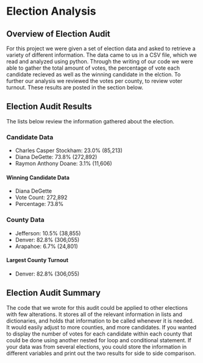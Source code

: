 # Election Analysis

## Overview of Election Audit
For this project we were given a set of election data and asked to retrieve a variety of different information. The data came to us in a CSV file, which we read and analyzed using python. Through the writing of our code we were able to gather the total amount of votes, the percentage of vote each candidate recieved as well as the winning candidate in the elction. To further our analysis we reviewed the votes per county, to review voter turnout. These results are posted in the section below.
## Election Audit Results
The lists below review the information gathered about the election.

### Candidate Data
* Charles Casper Stockham: 23.0% (85,213)
* Diana DeGette: 73.8% (272,892)
* Raymon Anthony Doane: 3.1% (11,606)
#### Winning Candidate Data
* Diana DeGette
* Vote Count: 272,892
* Percentage: 73.8%
### County Data
* Jefferson: 10.5% (38,855)
* Denver: 82.8% (306,055)
* Arapahoe: 6.7% (24,801)
#### Largest County Turnout
* Denver: 82.8% (306,055)
## Election Audit Summary
The code that we wrote for this audit could be applied to other elections with few alterations. It stores all of the relevant information in lists and dictionaries, and holds that information to be called whenever it is needed. It would easily adjust to more counties, and more candidates. If you wanted to display the number of votes for each candidate within each county that could be done using another nested for loop and conditional statement. If your data was from several elections, you could store the information in different variables and print out the two results for side to side comparison.
